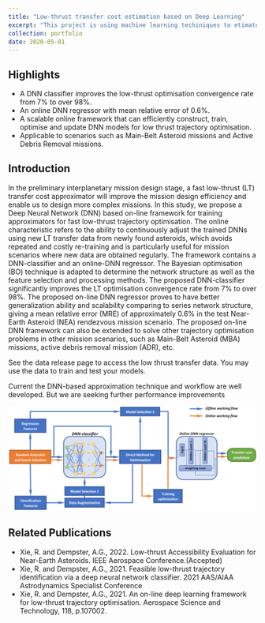 ```yaml
---
title: "Low-thrust transfer cost estimation based on Deep Learning"
excerpt: "This project is using machine learning techiniques to etimate low-thrust transfer cost without performing the actual optimisation. This technique greatly reduces the computation time and the accuracy outperforms and analytical solution, these two features enable more complex mission designs."
collection: portfolio
date: 2020-05-01
---
```


## Highlights
* A DNN classifier improves the low-thrust optimisation convergence rate from 7% to over 98%.
* An online DNN regressor with mean relative error of 0.6%.
* A scalable online framework that can efficiently construct, train, optimise and update DNN models for low thrust trajectory optimisation.
* Applicable to scenarios such as Main-Belt Asteroid missions and Active Debris Removal missions.

## Introduction
In the preliminary interplanetary mission design stage, a fast low-thrust (LT) transfer cost approximator will improve the mission design efficiency and enable us to design more complex missions. In this study, we propose a Deep Neural Network (DNN) based on-line framework for training approximators for fast low-thrust trajectory optimisation. The online characteristic refers to the ability to continuously adjust the trained DNNs using new LT transfer data from newly found asteroids, which avoids repeated and costly re-training and is particularly useful for mission scenarios where new data are obtained regularly. The framework contains a DNN-classifier and an online-DNN regressor. The Bayesian optimisation (BO) technique is adapted to determine the network structure as well as the feature selection and processing methods. The proposed DNN-classifier significantly improves the LT optimisation convergence rate from 7% to over 98%. The proposed on-line DNN regressor proves to have better generalization ability and scalability comparing to series network structure, giving a mean relative error (MRE) of approximately 0.6% in the test Near-Earth Asteroid (NEA) rendezvous mission scenario. The proposed on-line DNN framework can also be extended to solve other trajectory optimisation problems in other mission scenarios, such as Main-Belt Asteroid (MBA) missions, active debris removal mission (ADR), etc.


See the data release page to access the low thrust transfer data. You may use the data to train and test your models.

Current the DNN-based approximation technique and workflow are well developed. But we are seeking further performance improvements

![DNN approximation workflow](/images/project3.png "DNN approximation workflow")

## Related Publications
* Xie, R. and Dempster, A.G., 2022. Low-thrust Accessibility Evaluation for Near-Earth Asteroids. IEEE Aerospace Conference.(Accepted)
* Xie, R. and Dempster, A.G., 2021. Feasible low-thrust trajectory identification via a deep neural network classifier. 2021 AAS/AIAA Astrodynamics Specialist Conference
* Xie, R. and Dempster, A.G., 2021. An on-line deep learning framework for low-thrust trajectory optimisation. Aerospace Science and Technology, 118, p.107002.

